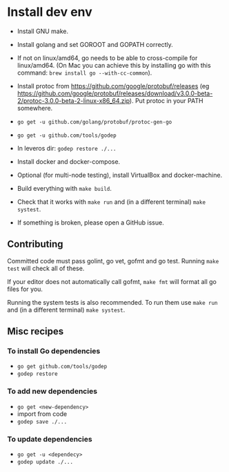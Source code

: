 
Install dev env
===============

* Install GNU make.
* Install golang and set GOROOT and GOPATH correctly.
* If not on linux/amd64, go needs to be able to cross-compile for linux/amd64.
    (On Mac you can achieve this by installing go with this command:
    `brew install go --with-cc-common`).
* Install protoc from https://github.com/google/protobuf/releases (eg https://github.com/google/protobuf/releases/download/v3.0.0-beta-2/protoc-3.0.0-beta-2-linux-x86_64.zip). Put protoc in your PATH somewhere.
* `go get -u github.com/golang/protobuf/protoc-gen-go`
* `go get -u github.com/tools/godep`
* In leveros dir: `godep restore ./...`
* Install docker and docker-compose.
* Optional (for multi-node testing), install VirtualBox and docker-machine.
* Build everything with `make build`.

* Check that it works with `make run` and (in a different terminal)
    `make systest`.
* If something is broken, please open a GitHub issue.

Contributing
------------

Committed code must pass golint, go vet, gofmt and go test. Running `make test`
will check all of these.

If your editor does not automatically call gofmt, `make fmt` will format all go
files for you.

Running the system tests is also recommended. To run them use `make run`
and (in a different terminal) `make systest`.

Misc recipes
------------

### To install Go dependencies

* `go get github.com/tools/godep`
* `godep restore`

### To add new dependencies

* `go get <new-dependency>`
* import from code
* `godep save ./...`

### To update dependencies

* `go get -u <dependecy>`
* `godep update ./...`
